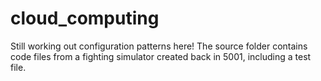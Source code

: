 # cloud_computing

Still working out configuration patterns here! The source folder contains code files from a fighting simulator created back in 5001, including a test file.
